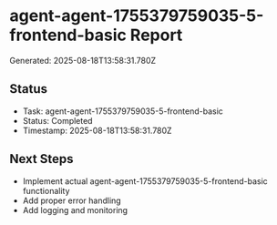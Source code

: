 # agent-agent-1755379759035-5-frontend-basic Report

Generated: 2025-08-18T13:58:31.780Z

## Status
- Task: agent-agent-1755379759035-5-frontend-basic
- Status: Completed
- Timestamp: 2025-08-18T13:58:31.780Z

## Next Steps
- Implement actual agent-agent-1755379759035-5-frontend-basic functionality
- Add proper error handling
- Add logging and monitoring
